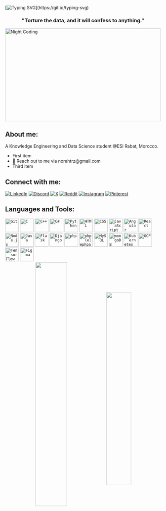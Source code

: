 [![Typing SVG](https://readme-typing-svg.herokuapp.com?color=FF3670&size=35&center=true&vCenter=true&width=1000&lines=Hi👋!+I'm+Noura+ED+DAHBY;Welcome+to+my+GitHub+profile!)](https://git.io/typing-svg)


<h3 align="center">"Torture the data, and it will confess to anything."</h3>

<img alt="Night Coding" src="https://github.com/N0R4H/N0R4H/assets/121699726/c8448bde-d71c-4f67-9814-d5f6097b023e" width=100% height="300px" align="center"/>


## About me:
 A Knowledge Engineering and Data Science student @ESI Rabat, Morocco.<br>
 <ul>
    <li>First item</li>
    <li>📩 Reach out to me via norahtrz@gmail.com</li>
    <li>Third item</li>
</ul>
 
## Connect with me:
[![LinkedIn](https://img.shields.io/badge/LinkedIn-%230077B5.svg?logo=linkedin&logoColor=white)](https://linkedin.com/in/www.linkedin.com/in/noura-ed-dahby-47998b222)
[![Discord](https://img.shields.io/badge/Discord-%237289DA.svg?logo=discord&logoColor=white)](https://discord.gg/norah.bambina)
[![X](https://img.shields.io/badge/X-black.svg?logo=X&logoColor=white)](https://x.com/noraahtr_z)
[![Reddit](https://img.shields.io/badge/Reddit-%23FF4500.svg?logo=Reddit&logoColor=white)](https://reddit.com/user/B4MB1NA) [![Instagram](https://img.shields.io/badge/Instagram-%23E4405F.svg?logo=Instagram&logoColor=white)](https://instagram.com/norah.trz) [![Pinterest](https://img.shields.io/badge/Pinterest-%23E60023.svg?logo=Pinterest&logoColor=white)](https://pinterest.com/https://www.pinterest.com/norahtrz/) 

## Languages and Tools:
<div >
	<code><img width="44" src="https://user-images.githubusercontent.com/25181517/192108372-f71d70ac-7ae6-4c0d-8395-51d8870c2ef0.png" alt="Git" title="Git"/></code>
	<code><img width="44" src="https://user-images.githubusercontent.com/25181517/192106070-46255bcf-65e6-4c6b-a296-bf8d0d8fb2a7.png" alt="C" title="C"/></code>
	<code><img width="44" src="https://user-images.githubusercontent.com/25181517/192106073-90fffafe-3562-4ff9-a37e-c77a2da0ff58.png" alt="C++" title="C++"/></code>
	<code><img width="44" src="https://user-images.githubusercontent.com/25181517/121405384-444d7300-c95d-11eb-959f-913020d3bf90.png" alt="C#" title="C#"/></code>
	<code><img width="44" src="https://user-images.githubusercontent.com/25181517/183423507-c056a6f9-1ba8-4312-a350-19bcbc5a8697.png" alt="Python" title="Python"/></code>
	<code><img width="44" src="https://user-images.githubusercontent.com/25181517/192158954-f88b5814-d510-4564-b285-dff7d6400dad.png" alt="HTML" title="HTML"/></code>
	<code><img width="44" src="https://user-images.githubusercontent.com/25181517/183898674-75a4a1b1-f960-4ea9-abcb-637170a00a75.png" alt="CSS" title="CSS"/></code>
        <code><img width="44" src="https://user-images.githubusercontent.com/25181517/117447155-6a868a00-af3d-11eb-9cfe-245df15c9f3f.png" alt="JavaScript" title="JavaScript"/></code>
	<code><img width="44" src="https://user-images.githubusercontent.com/25181517/183890595-779a7e64-3f43-4634-bad2-eceef4e80268.png" alt="Angular" title="Angular"/></code>
	<code><img width="44" src="https://user-images.githubusercontent.com/25181517/183897015-94a058a6-b86e-4e42-a37f-bf92061753e5.png" alt="React" title="React"/></code>
	<code><img width="44" src="https://user-images.githubusercontent.com/25181517/183568594-85e280a7-0d7e-4d1a-9028-c8c2209e073c.png" alt="Node.js" title="Node.js"/></code>
	<code><img width="44" src="https://user-images.githubusercontent.com/25181517/117201156-9a724800-adec-11eb-9a9d-3cd0f67da4bc.png" alt="Java" title="Java"/></code>
	<code><img width="44" src="https://user-images.githubusercontent.com/25181517/183423775-2276e25d-d43d-4e58-890b-edbc88e915f7.png" alt="Flask" title="Flask"/></code>
	<code><img width="44" src="https://github.com/marwin1991/profile-technology-icons/assets/62091613/9bf5650b-e534-4eae-8a26-8379d076f3b4" alt="Django" title="Django"/></code>
	<code><img width="44" src="https://user-images.githubusercontent.com/25181517/183570228-6a040b9f-3ddf-47a2-a201-743121dac664.png" alt="php" title="php"/></code>
	<code><img width="44" src="https://github.com/marwin1991/profile-technology-icons/assets/76662862/dbbc299a-8356-45e4-9d2e-a6c21b4569cf" alt="php (elephpant)" title="php (elephpant)"/></code>
	<code><img width="44" src="https://user-images.githubusercontent.com/25181517/183896128-ec99105a-ec1a-4d85-b08b-1aa1620b2046.png" alt="MySQL" title="MySQL"/></code>
	<code><img width="44" src="https://user-images.githubusercontent.com/25181517/182884177-d48a8579-2cd0-447a-b9a6-ffc7cb02560e.png" alt="mongoDB" title="mongoDB"/></code>
	<code><img width="44" src="https://user-images.githubusercontent.com/25181517/182534006-037f08b5-8e7b-4e5f-96b6-5d2a5558fa85.png" alt="Kubernetes" title="Kubernetes"/></code>
	<code><img width="44" src="https://user-images.githubusercontent.com/25181517/183911547-990692bc-8411-4878-99a0-43506cdb69cf.png" alt="GCP" title="GCP"/></code>
	<code><img width="44" src="https://user-images.githubusercontent.com/25181517/223639822-2a01e63a-a7f9-4a39-8930-61431541bc06.png" alt="TensorFlow" title="TensorFlow"/></code>
 <code><img width="44" src="https://user-images.githubusercontent.com/25181517/189715289-df3ee512-6eca-463f-a0f4-c10d94a06b2f.png" alt="Figma" title="Figma"/></code>
</div>

<div align="center" style="margin-bottom:200px">
 <img width=45% align="center" src="https://github-readme-stats.vercel.app/api?username=N0R4H&theme=radical&show_icons=true" />
 <img width=40% align="center" src="https://github-readme-stats.vercel.app/api/top-langs/?username=N0R4H&layout=compact&theme=radical" />
</div>

